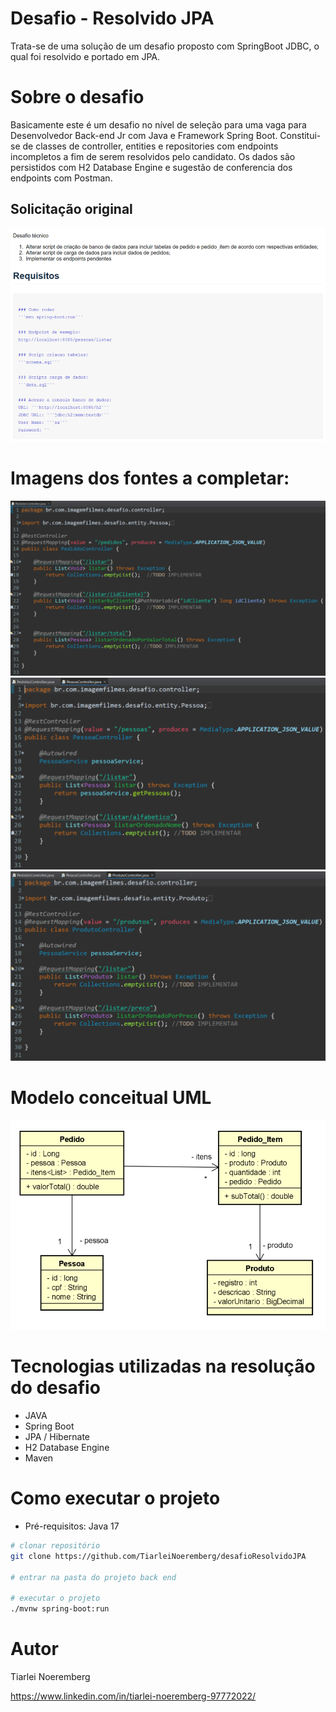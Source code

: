 # Desafio - Resolvido JPA
Trata-se de uma solução de um desafio proposto com SpringBoot JDBC, o qual foi resolvido e portado em JPA.

# Sobre o desafio
Basicamente este é um desafio no nível de seleção para uma vaga para Desenvolvedor Back-end Jr com Java e Framework Spring Boot.
Constitui-se de classes de controller, entities e repositories com endpoints incompletos a fim de serem resolvidos pelo candidato.
Os dados são persistidos com H2 Database Engine e sugestão de conferencia dos endpoints com Postman.

## Solicitação original
![Solicitacao](https://github.com/TiarleiNoeremberg/desafioResolvidoJPA/blob/main/assets/01.png?raw=true)

# Imagens dos fontes a completar:
![PedidoController](https://github.com/TiarleiNoeremberg/desafioResolvidoJPA/blob/main/assets/02.png?raw=true)
![PessoaController](https://github.com/TiarleiNoeremberg/desafioResolvidoJPA/blob/main/assets/03.png?raw=true)
![ProdutoController](https://github.com/TiarleiNoeremberg/desafioResolvidoJPA/blob/main/assets/04.png?raw=true)

# Modelo conceitual UML
![ModeloConceitual](https://github.com/TiarleiNoeremberg/desafioResolvidoJPA/blob/main/assets/05.png?raw=true)

# Tecnologias utilizadas na resolução do desafio
- JAVA
- Spring Boot
- JPA / Hibernate
- H2 Database Engine
- Maven

# Como executar o projeto
- Pré-requisitos: Java 17

```bash
# clonar repositório
git clone https://github.com/TiarleiNoeremberg/desafioResolvidoJPA

# entrar na pasta do projeto back end

# executar o projeto
./mvnw spring-boot:run
```
# Autor

Tiarlei Noeremberg

https://www.linkedin.com/in/tiarlei-noeremberg-97772022/
